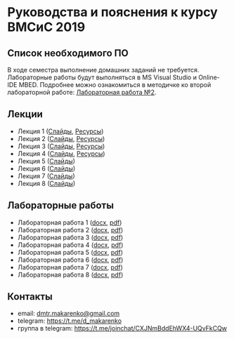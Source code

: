 Руководства и пояснения к курсу ВМСиС 2019
==========================================

Список необходимого ПО
----------------------

В ходе семестра выполнение домашних заданий не требуется. Лабораторные работы будут выполняться в MS Visual Studio и Online-IDE MBED. Подробнее можно ознакомиться в методичке ко второй лабораторной работе: [Лабораторная работа №2](labs/lab2/Лабораторная%20работа%20№2.pdf).

Лекции
------

* Лекция 1 ([Слайды](lectures/ВМСиС%20-%20лекция%201.pdf), [Ресурсы](lectures/ВМСиС%20-%20лекция%201%20ресурсы.md))
* Лекция 2 ([Слайды](lectures/ВМСиС%20-%20лекция%202.pdf), [Ресурсы](lectures/ВМСиС%20-%20лекция%202%20ресурсы.md))
* Лекция 3 ([Слайды](lectures/ВМСиС%20-%20лекция%203.pdf), [Ресурсы](lectures/ВМСиС%20-%20лекция%203%20ресурсы.md))
* Лекция 4 ([Слайды](lectures/ВМСиС%20-%20лекция%204.pdf), [Ресурсы](lectures/ВМСиС%20-%20лекция%204%20ресурсы.md))
* Лекция 5 ([Слайды](lectures/ВМСиС%20-%20лекция%205.pdf))
* Лекция 6 ([Слайды](lectures/ВМСиС%20-%20лекция%206.pdf))
* Лекция 7 ([Слайды](lectures/ВМСиС%20-%20лекция%207.pdf))
* Лекция 8 ([Слайды](lectures/ВМСиС%20-%20лекция%208.pdf))

Лабораторные работы
-------------------

* Лабораторная работа 1 ([docx](labs/lab1/Лабораторная%20работа%20№1.docx), [pdf](labs/lab1/Лабораторная%20работа%20№1.pdf))
* Лабораторная работа 2 ([docx](labs/lab2/Лабораторная%20работа%20№2.docx), [pdf](labs/lab2/Лабораторная%20работа%20№2.pdf))
* Лабораторная работа 3 ([docx](labs/lab3/Лабораторная%20работа%20№3.docx), [pdf](labs/lab3/Лабораторная%20работа%20№3.pdf))
* Лабораторная работа 4 ([docx](labs/lab4/Лабораторная%20работа%20№4.docx), [pdf](labs/lab4/Лабораторная%20работа%20№4.pdf))
* Лабораторная работа 5 ([docx](labs/lab5/Лабораторная%20работа%20№5.docx), [pdf](labs/lab5/Лабораторная%20работа%20№5.pdf))
* Лабораторная работа 6 ([docx](labs/lab6/Лабораторная%20работа%20№6.docx), [pdf](labs/lab6/Лабораторная%20работа%20№6.pdf))
* Лабораторная работа 7 ([docx](labs/lab7/Лабораторная%20работа%20№7.docx), [pdf](labs/lab7/Лабораторная%20работа%20№7.pdf))
* Лабораторная работа 8 ([docx](labs/lab8/Лабораторная%20работа%20№8.docx), [pdf](labs/lab8/Лабораторная%20работа%20№8.pdf))

Контакты
--------

* email: dmtr.makarenko@gmail.com
* telegram: https://t.me/d_makarenko
* группа в telegram: https://t.me/joinchat/CXJNmBddEhWX4-UQvFkCQw
